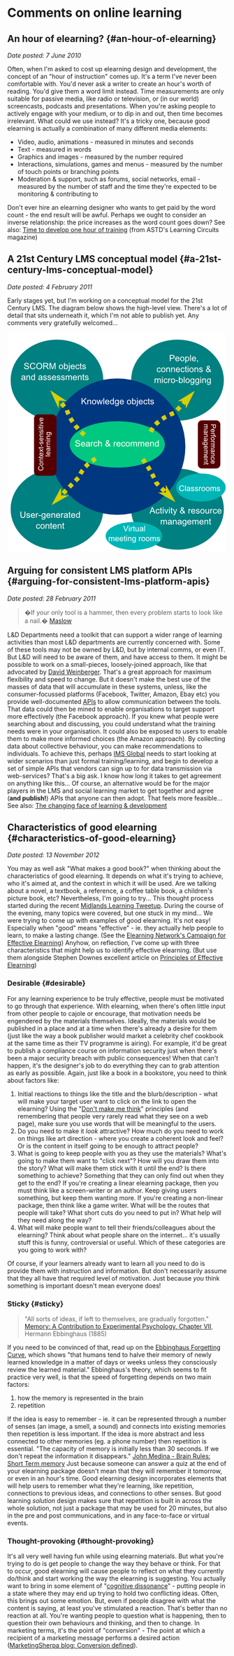 # Comments on online learning

## An hour of elearning? {#an-hour-of-elearning}

_Date posted: 7 June 2010_

Often, when I'm asked to cost up elearning design and development, the concept of an "hour of instruction" comes up. It's a term I've never been comfortable with. You'd never ask a writer to create an hour's worth of reading. You'd give them a word limit instead. Time measurements are only suitable for passive media, like radio or television, or (in our world) screencasts, podcasts and presentations. When you're asking people to actively engage with your medium, or to dip in and out, then time becomes irrelevant. What could we use instead? It's a tricky one, because good elearning is actually a combination of many different media elements:

*   Video, audio, animations - measured in minutes and seconds
*   Text - measured in words
*   Graphics and images - measured by the number required
*   Interactions, simulations, games and menus - measured by the number of touch points or branching points
*   Moderation & support, such as forums, social networks, email - measured by the number of staff and the time they're expected to be monitoring & contributing to

Don't ever hire an elearning designer who wants to get paid by the word count - the end result will be awful. Perhaps we ought to consider an inverse relationship: the price increases as the word count goes down? See also: [Time to develop one hour of training](http://www.astd.org/LC/2009/0809_kapp.htm) (from ASTD's Learning Circuits magazine)

## A 21st Century LMS conceptual model {#a-21st-century-lms-conceptual-model}

_Date posted: 4 February 2011_

Early stages yet, but I'm working on a conceptual model for the 21st Century LMS. The diagram below shows the high-level view. There's a lot of detail that sits underneath it, which I'm not able to publish yet. Any comments very gratefully welcomed...

[![21st Century LMS Conceptual Model](exportlc.php_files/new_lms_conceptual_model.png)](exportlc.php_files/new_lms_conceptual_model.png)

## Arguing for consistent LMS platform APIs {#arguing-for-consistent-lms-platform-apis}

_Date posted: 28 February 2011_

> �If your only tool is a hammer, then every problem starts to look like a nail.� [Maslow](http://www.brainyquote.com/quotes/quotes/a/abrahammas126079.html)

L&D Departments need a toolkit that can support a wider range of learning activities than most L&D departments are currently concerned with. Some of these tools may not be owned by L&D, but by internal comms, or even IT. But L&D will need to be aware of them, and have access to them. It might be possible to work on a small-pieces, loosely-joined approach, like that advocated by [David Weinberger](http://www.smallpieces.com/). That's a great approach for maximum flexibility and speed to change. But it doesn't make the best use of the masses of data that will accumulate in these systems, unless, like the consumer-focussed platforms (Facebook, Twitter, Amazon, Ebay etc) you provide well-documented [APIs](http://en.wikipedia.org/wiki/Application_programming_interface) to allow communication between the tools. That data could then be mined to enable organisations to target support more effectively (the Facebook approach). If you knew what people were searching about and discussing, you could understand what the training needs were in your organisation. It could also be exposed to users to enable them to make more informed choices (the Amazon approach). By collecting data about collective behaviour, you can make recommendations to individuals. To achieve this, perhaps [IMS Global](http://www.imsglobal.org/) needs to start looking at wider scenarios than just formal training/learning, and begin to develop a set of simple APIs that vendors can sign up to for data transmission via web-services? That's a big ask. I know how long it takes to get agreement on anything like this... Of course, an alternative would be for the major players in the LMS and social learning market to get together and agree (**and publish!**) APIs that anyone can then adopt. That feels more feasible... See also: [The changing face of learning & development](http://www.learningconversations.co.uk/main/index.php/2011/02/23/the-changing-face-of-learning?blog=5)

## Characteristics of good elearning {#characteristics-of-good-elearning}

_Date posted: 13 November 2012_

You may as well ask "What makes a good book?" when thinking about the characteristics of good elearning. It depends on what it's trying to achieve, who it's aimed at, and the context in which it will be used. Are we talking about a novel, a textbook, a reference, a coffee table book, a children's picture book, etc? Nevertheless, I'm going to try... This thought process started during the recent [Midlands Learning Tweetup](http://www.learningconversations.co.uk/main/index.php/2012/11/05/midlands-learning-tweetup). During the course of the evening, many topics were covered, but one stuck in my mind... We were trying to come up with examples of good elearning. It's not easy! Especially when "good" means "effective" - ie. they actually help people to learn, to make a lasting change. (See the [Elearning Network's Campaign for Effective Elearning](http://www.elearningnetwork.org/content/campaign-effective-elearning)) Anyhow, on reflection, I've come up with three characteristics that might help us to identify effective elearning. (But use them alongside Stephen Downes excellent article on [Principles of Effective Elearning](http://www.downes.ca/post/13))

### Desirable {#desirable}

For any learning experience to be truly effective, people must be motivated to go through that experience. With elearning, when there's often little input from other people to cajole or encourage, that motivation needs be engendered by the materials themselves. Ideally, the materials would be published in a place and at a time when there's already a desire for them (just like the way a book publisher would market a celebrity chef cookbook at the same time as their TV programme is airing). For example, it'd be great to publish a compliance course on information security just when there's been a major security breach with public consequences! When that can't happen, it's the designer's job to do everything they can to grab attention as early as possible. Again, just like a book in a bookstore, you need to think about factors like:

1.  Initial reactions to things like the title and the blurb/description - what will make your target user want to click on the link to open the elearning? Using the "[Don't make me think](http://www.amazon.co.uk/Dont-Make-Me-Think-Usability/dp/0321344758)" principles (and remembering that people very rarely read what they see on a web page), make sure you use words that will be meaningful to the users.
2.  Do you need to make it _look_ attractive? How much do you need to work on things like art direction - where you create a coherent look and feel? Or is the content in itself going to be enough to attract people?
3.  What is going to keep people with you as they use the materials? What's going to make them want to "click next"? How will you draw them into the story? What will make them stick with it until the end? Is there something to achieve? Something that they can only find out when they get to the end? If you're creating a linear elearning package, then you must think like a screen-writer or an author. Keep giving users something, but keep them wanting more. If you're creating a non-linear package, then think like a game writer. What will be the routes that people will take? What short cuts do you need to put in? What help will they need along the way?
4.  What will make people want to tell their friends/colleagues about the elearning? Think about what people share on the internet... it's usually stuff this is funny, controversial or useful. Which of these categories are you going to work with?

Of course, if your learners already want to learn all you need to do is provide them with instruction and information. But don't necessarily assume that they all have that required level of motivation. Just because _you_ think something is important doesn't mean everyone does!

### Sticky {#sticky}

> "All sorts of ideas, if left to themselves, are gradually forgotten." [Memory: A Contribution to Experimental Psychology, Chapter VII](http://psychclassics.yorku.ca/Ebbinghaus/memory7.htm), Hermann Ebbinghaus (1885)

If you need to be convinced of that, read up on the [Ebbinghaus Forgetting Curve](http://en.wikipedia.org/wiki/Forgetting_curve), which shows "that humans tend to halve their memory of newly learned knowledge in a matter of days or weeks unless they consciously review the learned material." Ebbinghaus's theory, which seems to fit practice very well, is that the speed of forgetting depends on two main factors:

1.  how the memory is represented in the brain
2.  repetition

If the idea is easy to remember - ie. it can be represented through a number of senses (an image, a smell, a sound) and connects into existing memories then repetition is less important. If the idea is more abstract and less connected to other memories (eg. a phone number) then repetition is essential. "The capacity of memory is initially less than 30 seconds. If we don't repeat the information it disappears." [John Medina - Brain Rules: Short Term memory](http://www.brainrules.net/short-term-memory) Just because someone can answer a quiz at the end of your elearning package doesn't mean that they will remember it tomorrow, or even in an hour's time. Good elearning design incorporates elements that will help users to remember what they're learning, like repetition, connections to previous ideas, and connections to other senses. But good learning _solution_ design makes sure that repetition is built in across the whole solution, not just a package that may be used for 20 minutes, but also in the pre and post communications, and in any face-to-face or virtual events.

### Thought-provoking {#thought-provoking}

It's all very well having fun while using elearning materials. But what you're trying to do is get people to change the way they behave or think. For that to occur, good elearning will cause people to reflect on what they currently do/think and start working the way the elearning is suggesting. You actually want to bring in some element of "[cognitive dissonance](http://en.wikipedia.org/wiki/Cognitive_dissonance)" - putting people in a state where they may end up trying to hold two conflicting ideas. Often, this brings out some emotion. But, even if people disagree with what the content is saying, at least you've stimulated a reaction. That's better than no reaction at all. You're wanting people to question what is happening, then to question their own behaviours and thinking, and then to change. In marketing terms, it's the point of "conversion" - The point at which a recipient of a marketing message performs a desired action ([MarketingSherpa blog: Conversion defined](http://sherpablog.marketingsherpa.com/marketing/conversion-defined/)).